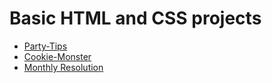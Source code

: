 # Basic HTML and CSS projects

* [Party-Tips](/partytips)
* [Cookie-Monster](/cookie-monster)
* [Monthly Resolution](/monthly_resolution)

